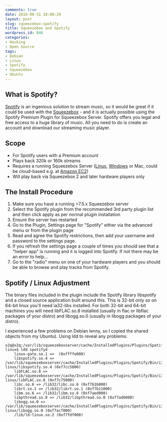 ```yaml
---
comments: true
date: 2010-08-31 18:00:29
layout: post
slug: squeezebox-spotify
title: Squeezebox and Spotify
wordpress_id: 846
categories:
- Hacking
- Open Source
tags:
- Debian
- Linux
- Spotify
- Squeezebox
- Ubuntu
---
```


## What is Spotify?

[Spotify](http://www.spotify.com/) is an ingenious solution to stream music, so it would be great if it could be used with the [Squeezebox](http://www.logitechsqueezebox.com) - and it is actually possible using the Spotify Premium Plugin for Squeezebox Server.
Spotify offers you legal and free access to a huge library of music. All you need to do is create an account and download our streaming music player.

## Scope
	
* For Spotify users with a Premium account
* Plays back 320k or 160k streams
* Requires a running Squeezebox Server ([Linux](http://www.kernel.org/), [Windows](http://www.microsoft.com/WINDOWS) or Mac, could be cloud-based e.g. at [Amazon EC2](http://amazon.com))
* Will play back via Squeezebox 2 and later hardware players only


## The Install Procedure

1. Make sure you have a running >7.5.x Squeezebox server
2. Select the Spotify plugin from the recommended 3rd party plugin list and then click apply as per normal plugin installation
3. Ensure the server has restarted
4. Go to the Plugin, Settings page for "Spotify" either via the advanced menu or from the plugin page
5. Read and agree the Spotify restrictions, then add your username and password to the settings page.
6. If you refresh the settings page a couple of times you should see that a "helper app" is running and it is logged into Spotify. If not there may be an error to help...
7. Go to the "radio" menu on one of your hardware players and you should be able to browse and play tracks from Spotify.


## Spotify / Linux Adjustment

The binary files included in the plugin include the Spotify library libspotify and a closed source application built around this. This is 32-bit only so on 64-bit linux you'll need ia32-libs installed. For both 32-bit and 64-bit machines you will need libFLAC.so.8 installed (usually in flac or libflac packages of your distro) and libogg.so.0 (usually in libogg packages of your distro).

I experienced a few problems on Debian lenny, so I copied the shared objects from my Ubuntu). Using ldd to reveal any problems:

    x2q@x2q:/var/lib/squeezeboxserver/cache/InstalledPlugins/Plugins/Spotify/Bin/i386-linux$ ldd spotifyd
    	linux-gate.so.1 =>  (0xffffe000)
    	libspotify.so.4 => /var/lib/squeezeboxserver/cache/InstalledPlugins/Plugins/Spotify/Bin/i386-linux/libspotify.so.4 (0xf7cc5000)
    	libFLAC.so.8 => /var/lib/squeezeboxserver/cache/InstalledPlugins/Plugins/Spotify/Bin/i386-linux/libFLAC.so.8 (0xf7c75000)
    	libc.so.6 => /lib32/libc.so.6 (0xf7b1b000)
    	librt.so.1 => /lib32/librt.so.1 (0xf7b11000)
    	libm.so.6 => /lib32/libm.so.6 (0xf7aed000)
    	libpthread.so.0 => /lib32/libpthread.so.0 (0xf7ad6000)
    	libogg.so.0 => /var/lib/squeezeboxserver/cache/InstalledPlugins/Plugins/Spotify/Bin/i386-linux/libogg.so.0 (0xf7acf000)
    	/lib/ld-linux.so.2 (0xf7fdf000)

